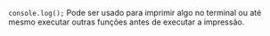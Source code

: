 `console.log();` 
	Pode ser usado para imprimir algo no terminal ou até mesmo executar outras funções antes de executar a impressão.

